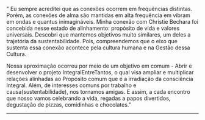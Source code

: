 " Eu sempre acreditei que as conexões ocorrem em frequências distintas. Porém, as conexões de alma são mantidas em alta frequência em vibram em ondas e quantus inimagináveis. Minha conexão com Christie Bechara foi concebida nesse estado de alinhamento: propósito de vida e valores universais. Descobri que mantemos objetivos muito similares, um deles a trajetória da sustentabilidade. Pois, compreendemos que o eixo que sustenta essa conexão acontece pela cultura humana e na Gestão dessa Cultura. 

Nossa aproximação ocorreu por meio de um objetivo em comum - Abrir e desenvolver o projeto IntegralEntreTantos, o qual visa ampliar e multiplicar relações alinhadas ao Propósito comum que é a irradiação da consciência Integral. Além, de interesses comuns por trabalho e causa(sustentabilidade), nos tornamos amigas. E assim, a cada encontro que nosso vamos celebrando a vida, regadas a papos divertidos, degustação de pizzas, comidinhas e chocolates."

---